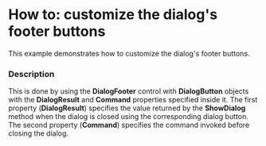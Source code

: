 # How to: customize the dialog's footer buttons


This example demonstrates how to customize the dialog's footer buttons.


<h3>Description</h3>

<p>This is done by using the&nbsp;<strong>DialogFooter</strong> control with <strong>DialogButton</strong> objects with the <strong>DialogResult</strong> and <strong>Command</strong> properties specified inside it. The first property (<strong>DialogResult</strong>) specifies the value returned by the <strong>ShowDialog</strong> method when the dialog is closed using the corresponding dialog button. The second property (<strong>Command</strong>) specifies the command invoked before closing the dialog.</p>

<br/>


